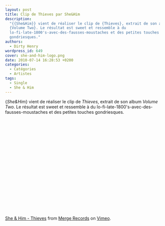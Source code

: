 ```yaml
---
layout: post
title: Clip de Thieves par She&Him
description:
  "{{She&Him}} vient de réaliser le clip de {Thieves}, extrait de son album
  {Volume Two}. Le résultat est sweet et ressemble à du
  lo-fi-late-1800's-avec-des-fausses-moustaches et des petites touches
  gondriesques."
authors:
  - Dirty Henry
wordpress_id: 649
cover: she-and-him-logo.png
date: 2010-07-14 16:28:53 +0200
categories:
  - Catégories
  - Artistes
tags:
  - Single
  - She & Him
---
```


{_She&Him_} vient de réaliser le clip de _Thieves_, extrait de son album _Volume
Two_. Le résultat est sweet et ressemble à du
lo-fi-late-1800's-avec-des-fausses-moustaches et des petites touches
gondriesques.

<object width="500" height="300"><param name="allowfullscreen" value="true" /><param name="allowscriptaccess" value="always" /><param name="movie" value="http://vimeo.com/moogaloop.swf?clip_id=12831262&server=vimeo.com&show_title=1&show_byline=1&show_portrait=0&color=&fullscreen=1" /><embed src="http://vimeo.com/moogaloop.swf?clip_id=12831262&server=vimeo.com&show_title=1&show_byline=1&show_portrait=0&color=&fullscreen=1" type="application/x-shockwave-flash" allowfullscreen="true" allowscriptaccess="always" width="500" height="300"></embed></object><p><a href="http://vimeo.com/12831262">She
& Him - Thieves</a> from <a href="http://vimeo.com/mergerecords">Merge
Records</a> on <a href="http://vimeo.com">Vimeo</a>.</p>
